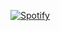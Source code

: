 [![Spotify](https://spotify-now-playing.codestackr.vercel.app/api/)](https://open.spotify.com/user/codestackr)


